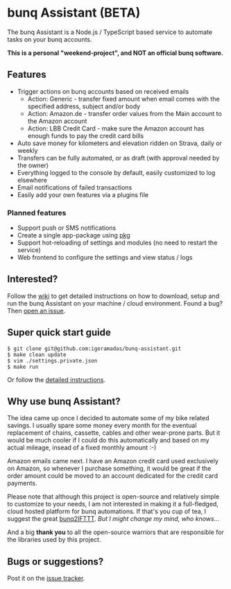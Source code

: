 # bunq Assistant (BETA)

The bunq Assistant is a Node.js / TypeScript based service to automate tasks on your bunq accounts.

**This is a personal "weekend-project", and NOT an official bunq software.**

## Features

- Trigger actions on bunq accounts based on received emails
    - Action: Generic - transfer fixed amount when email comes with the specified address, subject and/or body
    - Action: Amazon.de - transfer order values from the Main account to the Amazon account
    - Action: LBB Credit Card - make sure the Amazon account has enough funds to pay the credit card bills
- Auto save money for kilometers and elevation ridden on Strava, daily or weekly
- Transfers can be fully automated, or as draft (with approval needed by the owner)
- Everything logged to the console by default, easily customized to log elsewhere
- Email notifications of failed transactions
- Easily add your own features via a plugins file

### Planned features

- Support push or SMS notifications
- Create a single app-package using [pkg](https://github.com/zeit/pkg)
- Support hot-reloading of settings and modules (no need to restart the service)
- Web frontend to configure the settings and view status / logs

## Interested?

Follow the [wiki](https://github.com/igoramadas/bunq-assistant/wiki/) to get detailed instructions on how to download, setup and run the bunq Assistant on your machine / cloud environment. Found a bug? Then [open an issue](https://github.com/igoramadas/bunq-assistant/issues/new).

## Super quick start guide

    $ git clone git@github.com:igoramadas/bunq-assistant.git
    $ make clean update
    $ vim ./settings.private.json
    $ make run

Or follow the [detailed instructions](https://github.com/igoramadas/bunq-assistant/wiki/Downloading-the-code).

## Why use bunq Assistant?

The idea came up once I decided to automate some of my bike related savings. I usually spare some money every month for the eventual replacement of chains, cassette, cables and other wear-prone parts. But it would be much cooler if I could do this automatically and based on my actual mileage, insead of a fixed monthly amount :-)

Amazon emails came next. I have an Amazon credit card used exclusively on Amazon, so whenever I purchase something, it would be great if the order amount could be moved to an account dedicated for the credit card payments.

Please note that although this project is open-source and relatively simple to customize to your needs, I am not interested in making it a full-fledged, cloud hosted platform for bunq automations. If that's you cup of tea, I suggest the great [bunq2IFTTT](https://github.com/woudt/bunq2ifttt/). *But I might change my mind, who knows...*

And a big **thank you** to all the open-source warriors that are responsible for the libraries used by this project.

## Bugs or suggestions?

Post it on the [issue tracker](https://github.com/igoramadas/bunq-assistant/issues).
